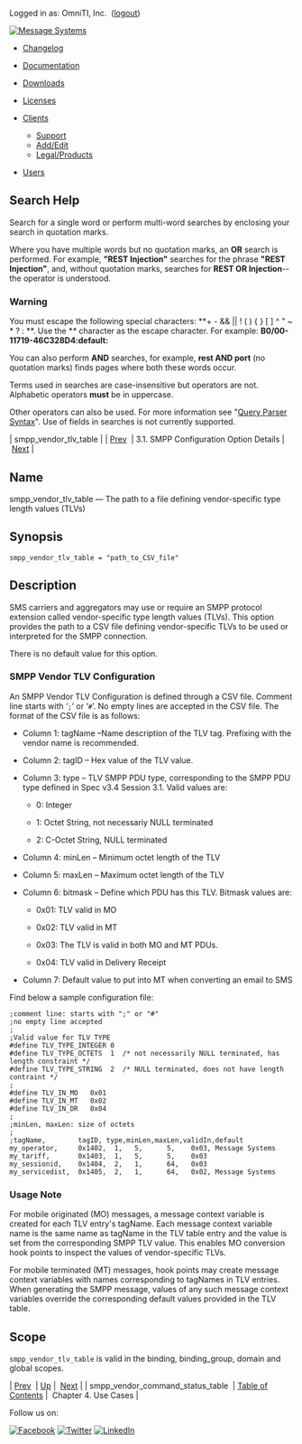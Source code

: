 Logged in as: OmniTI, Inc.  ([logout](https://support.messagesystems.com/logout.php))

[![Message Systems](https://support.messagesystems.com/images/ms-white205.png)](https://support.messagesystems.com/start.php) 

*   [Changelog](https://support.messagesystems.com/start.php?show=changelog)
*   [Documentation](https://support.messagesystems.com/docs/)
*   [Downloads](https://support.messagesystems.com/start.php)

*   [Licenses](https://support.messagesystems.com/license_summary.php)
*   <a href="">Clients</a>
    *   [Support](https://support.messagesystems.com/cs.php)
    *   [Add/Edit](https://support.messagesystems.com/edit_client.php)
    *   [Legal/Products](https://support.messagesystems.com/edit_products.php)
*   [Users](https://support.messagesystems.com/edit_customer.php)

## Search Help

Search for a single word or perform multi-word searches by enclosing your search in quotation marks.

Where you have multiple words but no quotation marks, an **OR** search is performed. For example, **"REST Injection"** searches for the phrase **"REST Injection"**, and, without quotation marks, searches for **REST OR Injection**--the operator is understood.

### Warning

You must escape the following special characters: **+ - && || ! ( ) { } [ ] ^ " ~ * ? : \**. Use the **\** character as the escape character. For example: **B0/00-11719-46C328D4\:default\:**

You can also perform **AND** searches, for example, **rest AND port** (no quotation marks) finds pages where both these words occur.

Terms used in searches are case-insensitive but operators are not. Alphabetic operators **must** be in uppercase.

Other operators can also be used. For more information see "[Query Parser Syntax](https://lucene.apache.org/core/old_versioned_docs/versions/3_0_0/queryparsersyntax.html)". Use of fields in searches is not currently supported.

| smpp_vendor_tlv_table |
| [Prev](mobility.conf.smpp_vendor_command_status_table.php)  | 3.1. SMPP Configuration Option Details |  [Next](admin.use.cases.php) |

<a name="mobility.conf.smpp_vendor_tlv_table"></a>
## Name

smpp_vendor_tlv_table — The path to a file defining vendor-specific type length values (TLVs)

## Synopsis

`smpp_vendor_tlv_table = "path_to_CSV_file"`

<a name="idp2269952"></a>
## Description

SMS carriers and aggregators may use or require an SMPP protocol extension called vendor-specific type length values (TLVs). This option provides the path to a CSV file defining vendor-specific TLVs to be used or interpreted for the SMPP connection.

There is no default value for this option.

<a name="idp2272352"></a>
### SMPP Vendor TLV Configuration

An SMPP Vendor TLV Configuration is defined through a CSV file. Comment line starts with ‘`;`’ or ‘`#`’. No empty lines are accepted in the CSV file. The format of the CSV file is as follows:

*   Column 1: tagName –Name description of the TLV tag. Prefixing with the vendor name is recommended.

*   Column 2: tagID – Hex value of the TLV value.

*   Column 3: type – TLV SMPP PDU type, corresponding to the SMPP PDU type defined in Spec v3.4 Session 3.1\. Valid values are:

    *   0: Integer

    *   1: Octet String, not necessariy NULL terminated

    *   2: C-Octet String, NULL terminated

*   Column 4: minLen – Minimum octet length of the TLV

*   Column 5: maxLen – Maximum octet length of the TLV

*   Column 6: bitmask – Define which PDU has this TLV. Bitmask values are:

    *   0x01: TLV valid in MO

    *   0x02: TLV valid in MT

    *   0x03: The TLV is valid in both MO and MT PDUs.

    *   0x04: TLV valid in Delivery Receipt

*   Column 7: Default value to put into MT when converting an email to SMS

Find below a sample configuration file:

```
;comment line: starts with ";" or "#"
;no empty line accepted
;
;Valid value for TLV TYPE
#define TLV_TYPE_INTEGER 0
#define TLV_TYPE_OCTETS  1  /* not necessarily NULL terminated, has length constraint */
#define TLV_TYPE_STRING  2  /* NULL terminated, does not have length contraint */
;
#define TLV_IN_MO   0x01
#define TLV_IN_MT   0x02
#define TLV_IN_DR   0x04
;
;minLen, maxLen: size of octets
;
;tagName,        tagID, type,minLen,maxLen,validIn,default
my_operator,     0x1402,  1,   5,      5,    0x03, Message Systems
my_tariff,       0x1403,  1,   5,      5,    0x03
my_sessionid,    0x1404,  2,   1,      64,   0x03
my_servicedist,  0x1405,  2,   1,      64,   0x02, Message Systems
```

### Usage Note

For mobile originated (MO) messages, a message context variable is created for each TLV entry's tagName. Each message context variable name is the same name as tagName in the TLV table entry and the value is set from the corresponding SMPP TLV value. This enables MO conversion hook points to inspect the values of vendor-specific TLVs.

For mobile terminated (MT) messages, hook points may create message context variables with names corresponding to tagNames in TLV entries. When generating the SMPP message, values of any such message context variables override the corresponding default values provided in the TLV table.

<a name="idp2293968"></a>
## Scope

`smpp_vendor_tlv_table` is valid in the binding, binding_group, domain and global scopes.

| [Prev](mobility.conf.smpp_vendor_command_status_table.php)  | [Up](mobility.smpp.options.php#mobility.conf) |  [Next](admin.use.cases.php) |
| smpp_vendor_command_status_table  | [Table of Contents](index.php) |  Chapter 4. Use Cases |

Follow us on:

[![Facebook](https://support.messagesystems.com/images/icon-facebook.png)](http://www.facebook.com/messagesystems) [![Twitter](https://support.messagesystems.com/images/icon-twitter.png)](http://twitter.com/#!/MessageSystems) [![LinkedIn](https://support.messagesystems.com/images/icon-linkedin.png)](http://www.linkedin.com/company/message-systems)